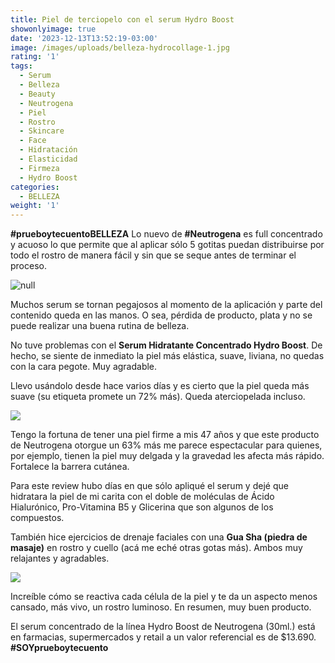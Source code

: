 ```yaml
---
title: Piel de terciopelo con el serum Hydro Boost
showonlyimage: true
date: '2023-12-13T13:52:19-03:00'
image: /images/uploads/belleza-hydrocollage-1.jpg
rating: '1'
tags:
  - Serum
  - Belleza
  - Beauty
  - Neutrogena
  - Piel
  - Rostro
  - Skincare
  - Face
  - Hidratación
  - Elasticidad
  - Firmeza
  - Hydro Boost
categories:
  - BELLEZA
weight: '1'
---
```

**\#prueboytecuentoBELLEZA** Lo nuevo de **\#Neutrogena** es full concentrado y acuoso lo que permite que al aplicar sólo 5 gotitas puedan distribuirse por todo el rostro de manera fácil y sin que se seque antes de terminar el proceso.

<!--more-->

![null](/images/uploads/belleza-hydrocollage-1.jpg)

Muchos serum se tornan pegajosos al momento de la aplicación y parte del contenido queda en las manos. O sea, pérdida de producto, plata y no se puede realizar una buena rutina de belleza.

No tuve problemas con el **Serum Hidratante Concentrado Hydro Boost**. De hecho, se siente de inmediato la piel más elástica, suave, liviana, no quedas con la cara pegote. Muy agradable.

Llevo usándolo desde hace varios días y es cierto que la piel queda más suave (su etiqueta promete un 72% más). Queda aterciopelada incluso. 

![](/images/uploads/belleza-hydroboost-serum-1.jpg)

Tengo la fortuna de tener una piel firme a mis 47 años y que este producto de Neutrogena otorgue un 63% más me parece espectacular para quienes, por ejemplo, tienen la piel muy delgada y la gravedad les afecta más rápido. Fortalece la barrera cutánea.

Para este review hubo días en que sólo apliqué el serum y dejé que hidratara la piel de mi carita con el doble de moléculas de Ácido Hialurónico, Pro-Vitamina B5 y Glicerina que son algunos de los compuestos. 

También hice ejercicios de drenaje faciales con una **Gua Sha (piedra de masaje)** en rostro y cuello (acá me eché otras gotas más). Ambos muy relajantes y agradables. 

![](/images/uploads/belleza-hydrocollage-2.jpg)

Increíble cómo se reactiva cada célula de la piel y te da un aspecto menos cansado, más vivo, un rostro luminoso. En resumen, muy buen producto.

El serum concentrado de la línea Hydro Boost de Neutrogena (30ml.) está en farmacias, supermercados y retail a un valor referencial es de $13.690. **\#SOYprueboytecuento**

